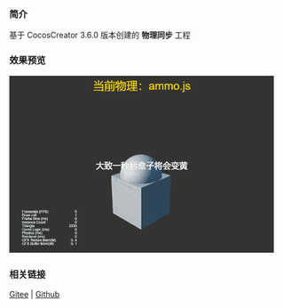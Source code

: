 ### 简介

基于 CocosCreator 3.6.0 版本创建的 **物理同步** 工程

### 效果预览
![image](../../../gif/202203/2022030428.gif)

### 相关链接
[Gitee](https://gitee.com/mirrors_cocos-creator/example-3d/blob/master/physics-3d/assets/cases/scenes) | [Github](https://github.com/cocos-creator/example-3d/blob/master/physics-3d/assets/cases/scenes)